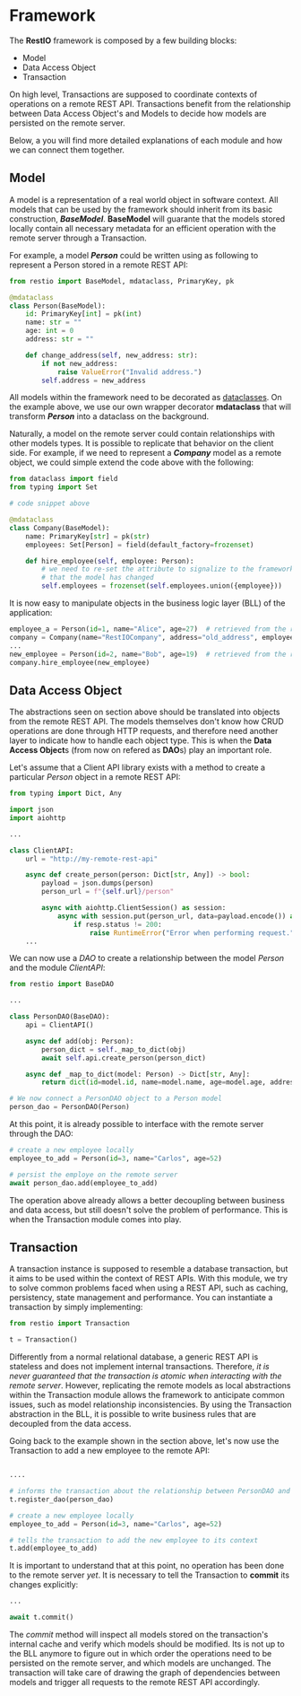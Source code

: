 
# Framework

The **RestIO** framework is composed by a few building blocks:

- Model
- Data Access Object
- Transaction

On high level, Transactions are supposed to coordinate contexts of operations on a remote REST API. Transactions benefit from the relationship between Data Access Object's and Models to decide how models are persisted on the remote server.

Below, a you will find more detailed explanations of each module and how we can connect them together.

## Model

A model is a representation of a real world object in software context. All models that can be used by the framework should inherit from its basic construction, **_BaseModel_**. **BaseModel** will guarante that the models stored locally contain all necessary metadata for an efficient operation with the remote server through a Transaction.

For example, a model **_Person_** could be written using as following to represent a Person stored in a remote REST API:

```python
from restio import BaseModel, mdataclass, PrimaryKey, pk

@mdataclass
class Person(BaseModel):
    id: PrimaryKey[int] = pk(int)
    name: str = ""
    age: int = 0
    address: str = ""

    def change_address(self, new_address: str):
        if not new_address:
            raise ValueError("Invalid address.")
        self.address = new_address

```

All models within the framework need to be decorated as [dataclasses](https://docs.python.org/3/library/dataclasses.html). On the example above, we use our own wrapper decorator **mdataclass** that will transform **_Person_** into a dataclass on the background.

Naturally, a model on the remote server could contain relationships with other models types. It is possible to replicate that behavior on the client side. For example, if we need to represent a **_Company_** model as a remote object, we could simple extend the code above with the following:

```python
from dataclass import field
from typing import Set

# code snippet above

@mdataclass
class Company(BaseModel):
    name: PrimaryKey[str] = pk(str)
    employees: Set[Person] = field(default_factory=frozenset)

    def hire_employee(self, employee: Person):
        # we need to re-set the attribute to signalize to the framework
        # that the model has changed
        self.employees = frozenset(self.employees.union({employee}))

```

It is now easy to manipulate objects in the business logic layer (BLL) of the application:

```python
employee_a = Person(id=1, name="Alice", age=27)  # retrieved from the remote
company = Company(name="RestIOCompany", address="old_address", employees=frozenset({employee_a}))
...
new_employee = Person(id=2, name="Bob", age=19)  # retrieved from the remote
company.hire_employee(new_employee)
```

## Data Access Object

The abstractions seen on section above should be translated into objects from the remote REST API. The models themselves don't know how CRUD operations are done through HTTP requests, and therefore need another layer to indicate how to handle each object type. This is when the **Data Access Object**s (from now on refered as **DAO**s) play an important role.

Let's assume that a Client API library exists with a method to create a particular *Person* object in a remote REST API:

```python
from typing import Dict, Any

import json
import aiohttp

...

class ClientAPI:
    url = "http://my-remote-rest-api"

    async def create_person(person: Dict[str, Any]) -> bool:
        payload = json.dumps(person)
        person_url = f"{self.url}/person"

        async with aiohttp.ClientSession() as session:
            async with session.put(person_url, data=payload.encode()) as resp:
                if resp.status != 200:
                    raise RuntimeError("Error when performing request.")
    ...
```

We can now use a *DAO* to create a relationship between the model *Person* and the module *ClientAPI*:

```python
from restio import BaseDAO

...

class PersonDAO(BaseDAO):
    api = ClientAPI()

    async def add(obj: Person):
        person_dict = self._map_to_dict(obj)
        await self.api.create_person(person_dict)

    async def _map_to_dict(model: Person) -> Dict[str, Any]:
        return dict(id=model.id, name=model.name, age=model.age, address=model.address)

# We now connect a PersonDAO object to a Person model
person_dao = PersonDAO(Person)
```

At this point, it is already possible to interface with the remote server through the DAO:

```python
# create a new employee locally
employee_to_add = Person(id=3, name="Carlos", age=52)

# persist the employe on the remote server
await person_dao.add(employee_to_add)
```

The operation above already allows a better decoupling between business and data access, but still doesn't solve the problem of performance. This is when the Transaction module comes into play.

## Transaction

A transaction instance is supposed to resemble a database transaction, but it aims to be used within the context of REST APIs. With this module, we try to solve common problems faced when using a REST API, such as caching, persistency, state management and performance. You can instantiate a transaction by simply implementing:

```python
from restio import Transaction

t = Transaction()
```

Differently from a normal relational database, a generic REST API is stateless and does not implement internal transactions. Therefore, *it is never guaranteed that the transaction is atomic when interacting with the remote server*. However, replicating the remote models as local abstractions within the Transaction module allows the framework to anticipate common issues, such as model relationship inconsistencies. By using the Transaction abstraction in the BLL, it is possible to write business rules that are decoupled from the data access.

Going back to the example shown in the section above, let's now use the Transaction to add a new employee to the remote API:

```python

....

# informs the transaction about the relationship between PersonDAO and Person
t.register_dao(person_dao)

# create a new employee locally
employee_to_add = Person(id=3, name="Carlos", age=52)

# tells the transaction to add the new employee to its context
t.add(employee_to_add)
```

It is important to understand that at this point, no operation has been done to the remote server *yet*. It is necessary to tell the Transaction to **commit** its changes explicitly:

```python
...

await t.commit()
```

The *commit* method will inspect all models stored on the transaction's internal cache and verify which models should be modified. Its is not up to the BLL anymore to figure out in which order the operations need to be persisted on the remote server, and which models are unchanged. The transaction will take care of drawing the graph of dependencies between models and trigger all requests to the remote REST API accordingly.